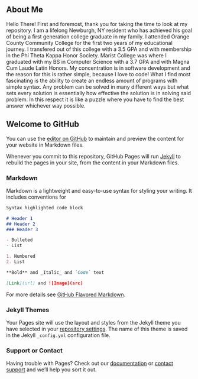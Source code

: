 ## About Me
Hello There! First and foremost, thank you for taking the time to look at my repository.
I am a lifelong Newburgh, NY resident who has achieved his goal of being a first generation college graduate in my family. I attended Orange County Community College for the first two years of my educational journey. I transfered out of this college with a 3.5 GPA and with membership in the Phi Theta Kappa Honor Society. Marist College was where I graduated with my BS in Computer Science with a 3.7 GPA and with Magna Cum Laude Latin Honors. My concentration is in software development and the reason for this is rather simple, because I love to code! What I find most fascinating is the ability to create an endless amount of programs with simple syntax. Any problem can be solved in many different ways but what sets every solution is essentially how effective the solution is in solving said problem. In this respect it is like a puzzle where you have to find the best answer whichever way possible.





## Welcome to GitHub

You can use the [editor on GitHub](https://github.com/kennymejia/kennymejia.github.io/edit/master/index.md) to maintain and preview the content for your website in Markdown files.

Whenever you commit to this repository, GitHub Pages will run [Jekyll](https://jekyllrb.com/) to rebuild the pages in your site, from the content in your Markdown files.

### Markdown

Markdown is a lightweight and easy-to-use syntax for styling your writing. It includes conventions for

```markdown
Syntax highlighted code block

# Header 1
## Header 2
### Header 3

- Bulleted
- List

1. Numbered
2. List

**Bold** and _Italic_ and `Code` text

[Link](url) and ![Image](src)
```

For more details see [GitHub Flavored Markdown](https://guides.github.com/features/mastering-markdown/).

### Jekyll Themes

Your Pages site will use the layout and styles from the Jekyll theme you have selected in your [repository settings](https://github.com/kennymejia/kennymejia.github.io/settings). The name of this theme is saved in the Jekyll `_config.yml` configuration file.

### Support or Contact

Having trouble with Pages? Check out our [documentation](https://docs.github.com/categories/github-pages-basics/) or [contact support](https://github.com/contact) and we’ll help you sort it out.
